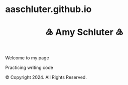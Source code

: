 # aaschluter.github.io
<!DOCTYPE html>
<html lang="en">
<head>
  <meta charset="utf-8">
</head>
<body>
  <header>
    <h1>&#9845; Amy Schluter &#9845;</h1>
  </header>
  <div id="intro">
    <p>Welcome to my page</p>
    <p>Practicing writing code</p>
  </div>
<footer>
  <p>&copy; Copyright 2024. All Rights Reserved.</p>
</footer>
</body>
</html>
  
